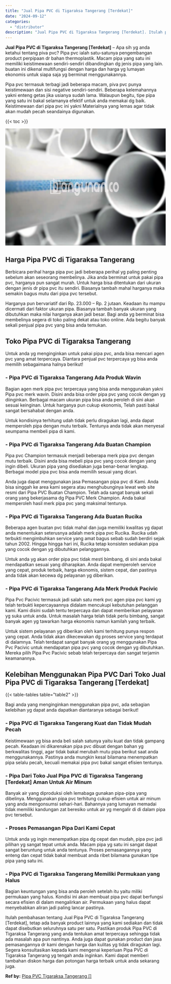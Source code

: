 ```yaml
---
title: "Jual Pipa PVC di Tigaraksa Tangerang [Terdekat]"
date: "2024-09-12"
categories: 
  - "distributor"
description: "Jual Pipa PVC di Tigaraksa Tangerang [Terdekat]. Itulah pembahasan tentang Jual Pipa PVC di Tigaraksa Tangerang [Terdekat], tetap ada banyak product lainny..."
---
```


**Jual Pipa PVC di Tigaraksa Tangerang \[Terdekat\]** – Apa sih yg anda ketahui tentang piva pvc? Pipa pvc ialah satu-satunya pengembangan product perpipaan dr bahan thermoplastik. Macam pipa yang satu ini memiliki keistimewaan sendiri-sendiri dibandingkan dg jenis pipa yang lain. buatan ini dikenal multifungsi dengan harga dan harga yg lumayan ekonomis untuk siapa saja yg berminat menggunakannya.

Pipa pvc termasuk terbagi jadi beberapa macam, piva pvc punya keistimewaan dan sisi negative sendiri-sendiri. Beberapa kelemahannya yakni enteng getas jika usianya sudah lama. Walaupun begitu, tipe pipa yang satu ini bakal selamanya efektif untuk anda memakai dg baik. Keistimewaan dari pipa pvc ini yakni Materialnya yang lemas agar tidak akan mudah pecah seandainya digunakan.

{{< toc >}}

![Jual Pipa PVC di Tigaraksa Tangerang [Terdekat]](/images/jaul-pipa-pvc-30.png)

## Harga Pipa PVC di Tigaraksa Tangerang

Berbicara perihal harga pipa pvc jadi beberapa perihal yg paling penting sebelum akan seseorang membelinya. Jika anda berminat untuk pakai pipa pvc, harganya pun sangat murah. Untuk harga bisa ditentukan dari ukuran dengan jenis dr pipa pvc itu sendiri. Biasanya tambah mahal harganya maka semakin bagus mutu dari pipa pvc tersebut.

Harganya pun bervariatif dari Rp. 23.000 – Rp. 2 jutaan. Keadaan itu mampu dicermati dari faktor ukuran pipa. Biasanya tambah banyak ukuran yang dibutuhkan maka nilai harganya akan jadi besar. Bagi anda yg berminat bisa membelinya segera di toko paling dekat atau toko online. Ada begitu banyak sekali penjual pipa pvc yang bisa anda temukan.

## Toko Pipa PVC di Tigaraksa Tangerang

Untuk anda yg menginginkan untuk pakai pipa pvc, anda bisa mencari agen pvc yang amat terpercaya. Diantara penjual pvc terpercaya yg bisa anda memilih sebagaimana halnya berikut!

### \- Pipa PVC di Tigaraksa Tangerang Ada Produk Wavin

Bagian agen merk pipa pvc terpercaya yang bisa anda menggunakan yakni Pipa pvc merk wavin. Disini anda bisa order pipa pvc yang cocok dengan yg diinginkan. Berbagai macam ukuran pipa bisa anda peroleh di sini akan sesuai keinginan. Untuk harganya pun cukup ekonomis, Telah pasti bakal sangat bersahabat dengan anda.

Untuk kondisinya terhitung udah tidak perlu diragukan lagi, anda dapat memperoleh pipa dengan mutu terbaik. Tentunya anda tidak akan menyesal seumpama membeli pipa di kami.

### \- Pipa PVC di Tigaraksa Tangerang Ada Buatan Champion

Pipa pvc Champion termasuk menjadi beberapa merk pipa pvc dengan mutu terbaik. Disini anda bisa mebeli pipa pvc yang cocok dengan yang ingin dibeli. Ukuran pipa yang disediakan juga benar-benar lengkap. Berbagai model pipa pvc bisa anda memilih sesuai yang dicari.

Anda juga dapat menggunakan jasa Pemasangan pipa pvc di Kami. Anda bisa singgah ke area kami segera atau menghubunginya lewat web site resmi dari Pipa PVC Buatan Champion. Telah ada sangat banyak sekali orang yang bekerjasama dg Pipa PVC Merk Champion. Anda bakal memperoleh hasil merk pipa pvc yang maksimal tentunya.

### \- Pipa PVC di Tigaraksa Tangerang Ada Buatan Rucika

Beberapa agen buatan pvc tidak mahal dan juga memiliki kwalitas yg dapat anda menentukan seterusnya adalah merk pipa pvc Rucika. Rucika udah terbukti mengimbuhkan service yang amat bagus sebab sudah berdiri sejak tahun 2002. Hingga hingga hari ini, Rucika tetap konsisten sediakan pipa yang cocok dengan yg dibutuhkan pelanggannya.

Untuk anda yg akan order pipa pvc tidak mesti bimbang, di sini anda bakal mendapatkan sesuai yang diharapkan. Anda dapat memperoleh service yang cepat, produk terbaik, harga ekonomis, sistem cepat, dan pastinya anda tidak akan kecewa dg pelayanan yg diberikan.

### \- Pipa PVC di Tigaraksa Tangerang Ada Merk Produk Pacivic

Pipa Pvc Pacivic termasuk jadi salah satu merk pvc agen pipa pvc kami yg telah terbukti kepercayaannya didalam mencukupi kebutuhan pelanggan kami. Kami disini sudah tentu terpercaya dan dapat memberikan pelayanan yg suka untuk anda. Untuk masalah harga telah tidak perlu bimbang, sangat banyak agen yg tawarkan harga ekonomis namun kamilah yang terbaik.

Untuk sistem pelayanan yg diberikan oleh kami terhitung punya respon yang cepat. Anda tidak akan dikecewakan dg proses service yang terdapat di dalamnya. Telah terdapat sangat banyak orang yg menggunakan Pipa Pvc Pacivic untuk mendapatan pipa pvc yang cocok dengan yg dibutuhkan. Mereka pilih Pipa Pvc Pacivic sebab telah terpercaya dan sangat terjamin keamanannya.

## Kelebihan Menggunakan Pipa PVC Dari Toko Jual Pipa PVC di Tigaraksa Tangerang \[Terdekat\]

{{< table-tables table="table2" >}}

Bagi anda yang menginginkan menggunakan pipa pvc, ada sebagian kelebihan yg dapat anda dapatkan diantaranya sebagai berikut!

### \- Pipa PVC di Tigaraksa Tangerang Kuat dan Tidak Mudah Pecah

Keistimewaan yg bisa anda beli salah satunya yaitu kuat dan tidak gampang pecah. Keadaan ini dikarenakan pipa pvc dibuat dengan bahan yg berkwalitas tinggi, agar tidak bakal merubah mutu pipa berikut saat anda menggunakannya. Pastinya anda mungkin kesal bilamana menempatkan pipa selalu pecah, kecuali memakai pipa pvc bakal sangat efisien tentunya.

### \- Pipa Dari Toko Jual Pipa PVC di Tigaraksa Tangerang \[Terdekat\] Aman Untuk Air Minum

Banyak air yang diproduksi oleh lemabaga gunakan pipa-pipa yang dibelinya. Menggunakan pipa pvc terhitung cukup efisien untuk air minum yang anda mengonsumsi sehari-hari. Bahannya yang lumayan memadai tidak memiliki kandungan zat beresiko untuk air yg mengalir di di dalam pipa pvc tersebut.

### \- Proses Pemasangan Pipa Dari Kami Cepat

Untuk anda yg ingin menempatkan pipa dg cepat dan mudah, pipa pvc jadi pilihan yg sangat tepat untuk anda. Macam pipa yg satu ini sangat dapat sangat beruntung untuk anda tentunya. Proses pemasangannya yang enteng dan cepat tidak bakal membuat anda ribet bilamana gunakan tipe pipa yang satu ini.

### \- Pipa PVC di Tigaraksa Tangerang Memiliki Permukaan yang Halus

Bagian keuntungan yang bisa anda peroleh setelah itu yaitu miliki permukaan yang halus. Kondisi ini akan membuat pipa pvc dapat berfungsi secara efisien di dalam mengalirkan air. Permukaan yang halus dapat menyebabkan aliran jadi paling lancar pastinya.

Itulah pembahasan tentang Jual Pipa PVC di Tigaraksa Tangerang \[Terdekat\], tetap ada banyak product lainnya yang kami sediakan dan tidak dapat disebutkan seluruhnya satu per satu. Pastikan produk Pipa PVC di Tigaraksa Tangerang yang anda tentukan amat terpercaya sehingga tidak ada masalah apa pun nantinya. Anda juga dapat gunakan product dan jasa pemasangannya dr kami dengan harga dan kulitas yg tidak diragukan lagi. Segera konsultasikan kepada kami mengenai keperluan Pipa PVC di Tigaraksa Tangerang yg tengah anda inginkan. Kami dapat memberi tambahan diskon harga dan potongan harga terbaik untuk anda sekarang juga.

**Ref by:** [Pipa PVC Tigaraksa Tangerang []](https://id.wikipedia.org/wiki/Pipa)
